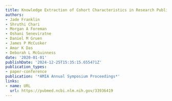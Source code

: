 ```yaml
---
title: Knowledge Extraction of Cohort Characteristics in Research Publications
authors:
- Jade Franklin
- Shruthi Chari
- Morgan A Foreman
- Oshani Seneviratne
- Daniel M Gruen
- James P McCusker
- Amar K Das
- Deborah L McGuinness
date: '2020-01-01'
publishDate: '2024-12-25T15:35:15.655471Z'
publication_types:
- paper-conference
publication: '*AMIA Annual Symposium Proceedings*'
links:
- name: URL
  url: https://pubmed.ncbi.nlm.nih.gov/33936419
---
```

